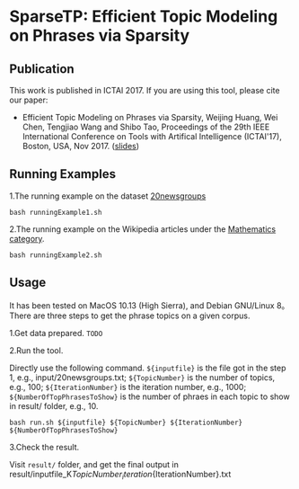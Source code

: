 # SparseTP: Efficient Topic Modeling on Phrases via Sparsity

## Publication
This work is published in ICTAI 2017. If you are using this tool, please cite our paper:  
*  Efficient Topic Modeling on Phrases via Sparsity, Weijing Huang, Wei Chen, Tengjiao Wang and Shibo Tao, Proceedings of the 29th IEEE International Conference on Tools with Artifical Intelligence (ICTAI'17), Boston, USA, Nov 2017. ([slides](https://github.com/waleking/SparseTP/blob/master/ICTAI_presentation.pdf))

## Running Examples
1.The running example on the dataset [20newsgroups](http://qwone.com/~jason/20Newsgroups/)
```
bash runningExample1.sh
```

2.The running example on the Wikipedia articles under the [Mathematics category](https://en.wikipedia.org/wiki/Category:Mathematics).
```
bash runningExample2.sh
```

## Usage
It has been tested on MacOS 10.13 (High Sierra), and Debian GNU/Linux 8。
There are three steps to get the phrase topics on a given corpus.
  
1.Get data prepared.
`TODO`

2.Run the tool. 

Directly use the following command. `${inputfile}` is the file got in the step 1, e.g., input/20newsgroups.txt; `${TopicNumber}` is the number of topics, e.g., 100; `${IterationNumber}` is the iteration number, e.g., 1000; `${NumberOfTopPhrasesToShow}` is the number of phraes in each topic to show in result/ folder, e.g., 10.
```      
bash run.sh ${inputfile} ${TopicNumber} ${IterationNumber} ${NumberOfTopPhrasesToShow}
```

3.Check the result.

Visit `result/` folder, and get the final output in result/inputfile_K${TopicNumber}_iteration${IterationNumber}.txt

